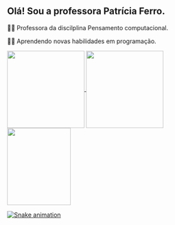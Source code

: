 ## Olá! Sou a professora Patrícia Ferro.
👩‍🏫 Professora da discilplina Pensamento computacional.
<p> 👩‍💻 Aprendendo novas habilidades em programação. </p>

<div>
  <a href="https://https://github.com/PROFPATRICIAFERRO">
  <img height="180em"   align="center" src="https://github-readme-stats.vercel.app/api?username=PROFPATRICIAFERRO&show_icons=true&theme=react&include_all_commits=true&count_private=true"/>
  <img height="180em"  align="center" src="https://github-readme-stats.vercel.app/api/top-langs/?username=PROFPATRICIAFERRO&layout=compact&langs_count=7&theme=react" />

  <img align="center" width="148" height="180" src="https://media1.tenor.com/images/68e8337fb4eb7e40645d832c64762a8b/tenor.gif?itemid=19443613">
   
</div>

</div>
 
  ![Snake animation](https://github.com/PROFPATRICIAFERRO/PROFPATRICIAFERRO/blob/output/github-contribution-grid-snake.svg)
 
</div>
 
